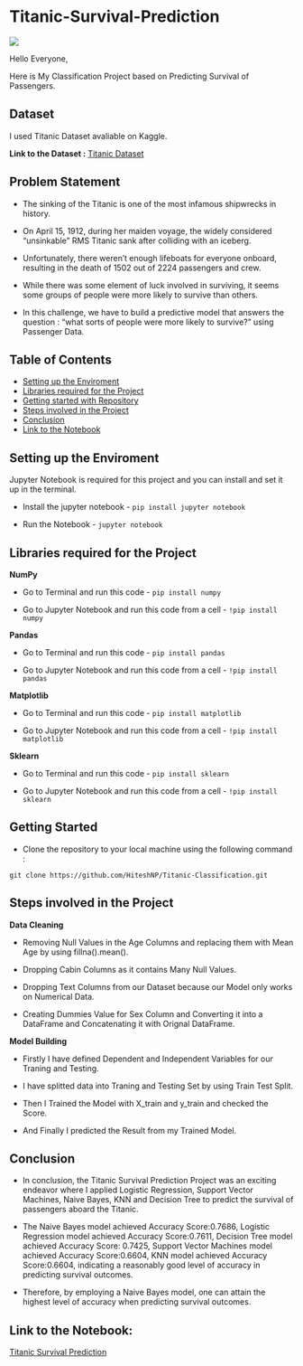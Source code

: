 # Titanic-Survival-Prediction

<img src="https://raw.githubusercontent.com/Masterx-AI/Project_Titanic_Survival_Prediction_/main/titanic.jpg">

Hello Everyone,

Here is My Classification Project based on Predicting Survival of Passengers.

## Dataset

I used Titanic Dataset avaliable on Kaggle.

**Link to the Dataset :** [Titanic Dataset](https://www.kaggle.com/datasets/yasserh/titanic-dataset?select=Titanic-Dataset.csv)

## Problem Statement

- The sinking of the Titanic is one of the most infamous shipwrecks in history.

- On April 15, 1912, during her maiden voyage, the widely considered “unsinkable” RMS Titanic sank after colliding with an iceberg.

- Unfortunately, there weren’t enough lifeboats for everyone onboard, resulting in the death of 1502 out of 2224 passengers and crew.

- While there was some element of luck involved in surviving, it seems some groups of people were more likely to survive than others.

- In this challenge, we have to build a predictive model that answers the question : “what sorts of people were more likely to survive?” using Passenger Data.

## Table of Contents

- [Setting up the Enviroment](#setting-up-the-enviroment)
- [Libraries required for the Project](#libraries-required-for-the-project)
- [Getting started with Repository](#getting-started)
- [Steps involved in the Project](#steps-involved-in-the-project)
- [Conclusion](#conclusion)
- [Link to the Notebook](#link-to-the-notebook)

## Setting up the Enviroment

Jupyter Notebook is required for this project and you can install and set it up in the terminal.

- Install the jupyter notebook - `pip install jupyter notebook`

- Run the Notebook - `jupyter notebook`

## Libraries required for the Project

**NumPy**

- Go to Terminal and run this code - `pip install numpy`

- Go to Jupyter Notebook and run this code from a cell - `!pip install numpy`

**Pandas**

- Go to Terminal and run this code - `pip install pandas`

- Go to Jupyter Notebook and run this code from a cell - `!pip install pandas`

**Matplotlib**

- Go to Terminal and run this code - `pip install matplotlib`

- Go to Jupyter Notebook and run this code from a cell - `!pip install matplotlib`

**Sklearn**

- Go to Terminal and run this code - `pip install sklearn`

- Go to Jupyter Notebook and run this code from a cell - `!pip install sklearn`

## Getting Started

- Clone the repository to your local machine using the following command :
```
git clone https://github.com/HiteshNP/Titanic-Classification.git
```

## Steps involved in the Project

**Data Cleaning**

- Removing Null Values in the Age Columns and replacing them with Mean Age by using fillna().mean().

- Dropping Cabin Columns as it contains Many Null Values.

- Dropping Text Columns from our Dataset because our Model only works on Numerical Data.

- Creating Dummies Value for Sex Column and Converting it into a DataFrame and Concatenating it with Orignal DataFrame.

**Model Building**

- Firstly I have defined Dependent and Independent Variables for our Traning and Testing.

- I have splitted data into Traning and Testing Set by using Train Test Split.

- Then I Trained the Model with X_train and y_train and checked the Score.

- And Finally I predicted the Result from my Trained Model.

## Conclusion

- In conclusion, the Titanic Survival Prediction Project was an exciting endeavor where I applied Logistic Regression, Support Vector Machines, Naive Bayes, KNN and Decision Tree to predict the survival of passengers aboard the Titanic.

- The Naive Bayes model achieved Accuracy Score:0.7686, Logistic Regression model achieved Accuracy Score:0.7611,	Decision Tree model achieved Accuracy Score: 0.7425, Support Vector Machines model achieved Accuracy Score:0.6604, KNN model achieved Accuracy Score:0.6604, indicating a reasonably good level of accuracy in predicting survival outcomes.

- Therefore, by employing a Naive Bayes model, one can attain the highest level of accuracy when predicting survival outcomes.

## Link to the Notebook:
[Titanic Survival Prediction](https://github.com/HiteshNP/Titanic-Classification/blob/master/Titanic%20Predication.ipynb)
